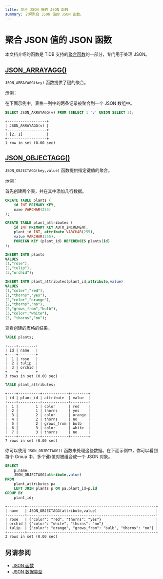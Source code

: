 ```yaml
---
title: 聚合 JSON 值的 JSON 函数
summary: 了解聚合 JSON 值的 JSON 函数。
---
```


# 聚合 JSON 值的 JSON 函数

本文档介绍的函数是 TiDB 支持的[聚合函数](/functions-and-operators/aggregate-group-by-functions.md)的一部分，专门用于处理 JSON。

## [JSON_ARRAYAGG()](https://dev.mysql.com/doc/refman/8.0/en/aggregate-functions.html#function_json-arrayagg)

`JSON_ARRAYAGG(key)` 函数提供了键的聚合。

示例：

在下面示例中，表格一列中的两条记录被聚合到一个 JSON 数组中。

```sql
SELECT JSON_ARRAYAGG(v) FROM (SELECT 1 'v' UNION SELECT 2);
```

```
+------------------+
| JSON_ARRAYAGG(v) |
+------------------+
| [2, 1]           |
+------------------+
1 row in set (0.00 sec)
```

## [JSON_OBJECTAGG()](https://dev.mysql.com/doc/refman/8.0/en/aggregate-functions.html#function_json-objectagg)

`JSON_OBJECTAGG(key,value)` 函数提供指定键值的聚合。

示例：

首先创建两个表，并在其中添加几行数据。

```sql
CREATE TABLE plants (
    id INT PRIMARY KEY,
    name VARCHAR(255)
);

CREATE TABLE plant_attributes (
    id INT PRIMARY KEY AUTO_INCREMENT,
    plant_id INT, attribute VARCHAR(255),
    value VARCHAR(255),
    FOREIGN KEY (plant_id) REFERENCES plants(id)
);

INSERT INTO plants
VALUES
(1,"rose"),
(2,"tulip"),
(3,"orchid");

INSERT INTO plant_attributes(plant_id,attribute,value)
VALUES
(1,"color","red"),
(1,"thorns","yes"),
(2,"color","orange"),
(2,"thorns","no"),
(2,"grows_from","bulb"),
(3,"color","white"),
(3, "thorns","no");
```

查看创建的表格的结果。

```sql
TABLE plants;
```

```
+----+--------+
| id | name   |
+----+--------+
|  1 | rose   |
|  2 | tulip  |
|  3 | orchid |
+----+--------+
3 rows in set (0.00 sec)
```

```sql
TABLE plant_attributes;
```

```
+----+----------+------------+--------+
| id | plant_id | attribute  | value  |
+----+----------+------------+--------+
|  1 |        1 | color      | red    |
|  2 |        1 | thorns     | yes    |
|  3 |        2 | color      | orange |
|  4 |        2 | thorns     | no     |
|  5 |        2 | grows_from | bulb   |
|  6 |        3 | color      | white  |
|  7 |        3 | thorns     | no     |
+----+----------+------------+--------+
7 rows in set (0.00 sec)
```

你可以使用 `JSON_OBJECTAGG()` 函数来处理这些数据。在下面示例中，你可以看到每个 Group 中，多个键/值对被组合成一个 JSON 对象。

```sql
SELECT
    p.name,
    JSON_OBJECTAGG(attribute,value)
FROM
    plant_attributes pa
    LEFT JOIN plants p ON pa.plant_id=p.id
GROUP BY
    plant_id;
```

```
+--------+-----------------------------------------------------------+
| name   | JSON_OBJECTAGG(attribute,value)                           |
+--------+-----------------------------------------------------------+
| rose   | {"color": "red", "thorns": "yes"}                         |
| orchid | {"color": "white", "thorns": "no"}                        |
| tulip  | {"color": "orange", "grows_from": "bulb", "thorns": "no"} |
+--------+-----------------------------------------------------------+
3 rows in set (0.00 sec)
```

## 另请参阅

- [JSON 函数](/functions-and-operators/json-functions.md)
- [JSON 数据类型](/data-type-json.md)